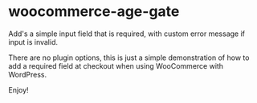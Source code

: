 # woocommerce-age-gate
Add's a simple input field that is required, with custom error message if input is invalid.

There are no plugin options, this is just a simple demonstration of how to add a required field at checkout when using WooCommerce with WordPress.

Enjoy!
